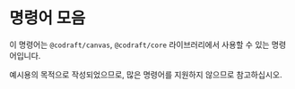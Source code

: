 # 명령어 모음

이 명령어는 `@codraft/canvas`, `@codraft/core` 라이브러리에서 사용할 수 있는 명령어입니다.

예시용의 목적으로 작성되었으므로, 많은 명령어를 지원하지 않으므로 참고하십시오.
